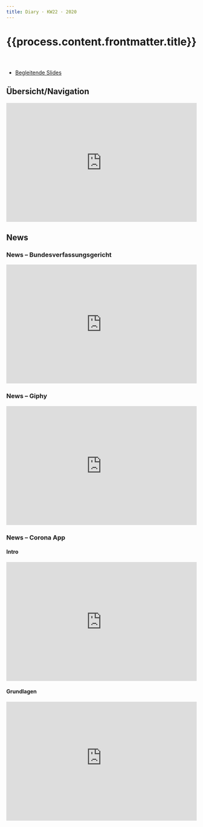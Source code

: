 ```yaml
---
title: Diary · KW22 · 2020
---
```


<header>

# {{process.content.frontmatter.title}}


</header>


* [Begleitende Slides](https://signalwerk.github.io/IAD.LAB.SLD/data/2020/KW22-2019/)



## Übersicht/Navigation


<div style="position: relative; padding-bottom: 62.5%; height: 0;"><iframe src="https://www.loom.com/embed/d2da2dc5df0947bdafa3ca67ecd3679c" frameborder="0" webkitallowfullscreen mozallowfullscreen allowfullscreen style="position: absolute; top: 0; left: 0; width: 100%; height: 100%;"></iframe></div>


## News


### News – Bundesverfassungsgericht

<div style="position: relative; padding-bottom: 62.5%; height: 0;"><iframe src="https://www.loom.com/embed/65195e23192f470da1dd478d236cc520" frameborder="0" webkitallowfullscreen mozallowfullscreen allowfullscreen style="position: absolute; top: 0; left: 0; width: 100%; height: 100%;"></iframe></div>


### News – Giphy

<div style="position: relative; padding-bottom: 62.5%; height: 0;"><iframe src="https://www.loom.com/embed/88b9373d6ff142daaee39f604bc17f71" frameborder="0" webkitallowfullscreen mozallowfullscreen allowfullscreen style="position: absolute; top: 0; left: 0; width: 100%; height: 100%;"></iframe></div>



### News – Corona App

#### Intro

<div style="position: relative; padding-bottom: 62.5%; height: 0;"><iframe src="https://www.loom.com/embed/c4e0273a5ff24375b475016c72a767b4" frameborder="0" webkitallowfullscreen mozallowfullscreen allowfullscreen style="position: absolute; top: 0; left: 0; width: 100%; height: 100%;"></iframe></div>

#### Grundlagen

<div style="position: relative; padding-bottom: 62.5%; height: 0;"><iframe src="https://www.youtube-nocookie.com/embed/OI7RBBSx510" frameborder="0" webkitallowfullscreen mozallowfullscreen allowfullscreen style="position: absolute; top: 0; left: 0; width: 100%; height: 100%;"></iframe></div>
